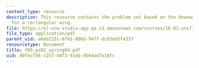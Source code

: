```yaml
---
content_type: resource
description: This resource contains the problem set based on the downwash velocity
  for a rectangular wing.
file: https://ol-ocw-studio-app-qa.s3.amazonaws.com/courses/16-01-unified-engineering-i-ii-iii-iv-fall-2005-spring-2006/80fecf56c257d4f391eb9564ad7e18fc_f05_ps02_spring04.pdf
file_type: application/pdf
parent_uid: a6eb2151-6f41-806d-94ff-dc83eb5f4337
resourcetype: Document
title: f05_ps02_spring04.pdf
uid: 80fecf56-c257-d4f3-91eb-9564ad7e18fc
---
```

